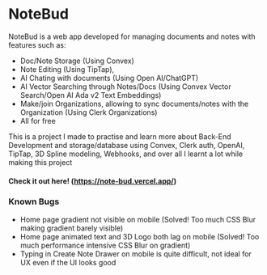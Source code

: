 # NoteBud
NoteBud is a web app developed for managing documents and notes with features such as:
- Doc/Note Storage (Using Convex)
- Note Editing (Using TipTap),
- AI Chating with documents (Using Open AI/ChatGPT)
- AI Vector Searching through Notes/Docs (Using Convex Vector Search/Open AI Ada v2 Text Embeddings)
- Make/join Organizations, allowing to sync documents/notes with the Organization (Using Clerk Organizations)
- All for free

This is a project I made to practise and learn more about Back-End Development and storage/database using Convex, Clerk auth, OpenAI, TipTap, 3D Spline modeling, Webhooks, and over all I learnt a lot while making this project

#### Check it out here! (https://note-bud.vercel.app/)

### Known Bugs

- Home page gradient not visible on mobile (Solved! Too much CSS Blur making gradient barely visible)
- Home page animated text and 3D Logo both lag on mobile (Solved! Too much performance intensive CSS Blur on gradient)
- Typing in Create Note Drawer on mobile is quite difficult, not ideal for UX even if the UI looks good
